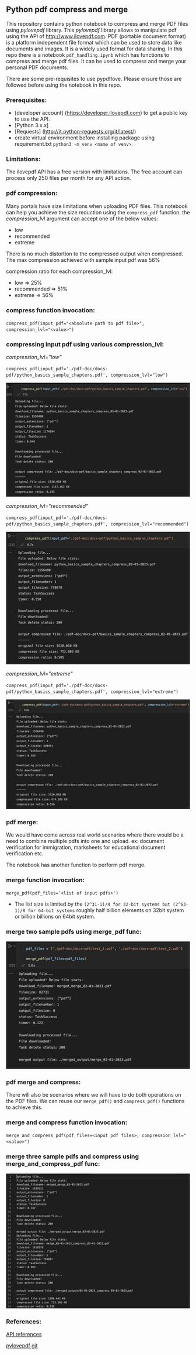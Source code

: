 ## Python pdf compress and merge

This repository contains python notebook to compress and merge PDF files using *pylovepdf* library. This *pylovepdf* library allows to manipulate pdf using the API of http://www.ilovepdf.com. 
PDF (portable document format) is a platform independent file format which can be used to store data like documents and images. It is a widely used format for data sharing. In this repo there is a notebook `pdf_handling.ipynb` which has functions to compress and merge pdf files. It can be used to compress and merge your personal PDF documents.


There are some pre-requisites to use pypdflove. Please ensure those are followed before using the notebook in this repo.

### Prerequisites:
* [developer account] (https://developer.ilovepdf.com) to get a public key to use the API.
* [Python 3.x.x]
* [Requests] (http://it.python-requests.org/it/latest/)
* create virtual environment before installing package using requirement.txt `python3 -m venv <name of venv>`.

### Limitations:

The ilovepdf API has a free version with limitations. The free account can process only 250 files per month for any API action.

### pdf compression:

Many portals have size limitations when uploading PDF files. This notebook can help you achieve the size reduction using the `compress_pdf` function. the *compression_lvl* argument can accept one of the below values:

* low
* recommended
* extreme

There is no much distortion to the compressed output when compressed. The max compression achieved with sample input pdf was 56%

compression ratio for each compression_lvl:
* low => 25%
* recommended => 51%
* extreme => 56%

### compress function invocation:
`compress_pdf(input_pdf="<absolute path to pdf file>", compression_lvl="<value>")`

### compressing input pdf using various compression_lvl:

*compression_lvl="low"*

`compress_pdf(input_pdf='./pdf-doc/docs-pdf/python_basics_sample_chapters.pdf', compression_lvl="low")`

![low compression](screenshots/low_compress_pdf_screenshot.png)

*compression_lvl="recommended"*

`compress_pdf(input_pdf='./pdf-doc/docs-pdf/python_basics_sample_chapters.pdf', compression_lvl="recommended")`

![low compression](screenshots/rec_compress_pdf_screenshot.png)

*compression_lvl="extreme"*

`compress_pdf(input_pdf='./pdf-doc/docs-pdf/python_basics_sample_chapters.pdf', compression_lvl="extreme")`

![low compression](screenshots/ext_compress_pdf_screenshot.png)

### pdf merge:
We would have come across real world scenarios where there would be a need to combine multiple pdfs into one and upload. ex: document verification for immigration, marksheets for educational document verification etc.

The notebook has another function to perform pdf merge. 

### merge function invocation:
`merge_pdf(pdf_files='<list of input pdfs>')`

* The list size is limited by the `(2^31-1)/4 for 32-bit systems but (2^63-1)/8 for 64-bit systems` roughly half billion elements on 32bit system or billion billions on 64bit system.

### merge two sample pdfs using merge_pdf func:

![merge pdfs](screenshots/merge_pdf_screenshot.png)

### pdf merge and compress:
There will also be scenarios where we will have to do both operations on the PDF files. We can reuse our `merge_pdf()` and `compress_pdf()` functions to achieve this.

### merge and compress function invocation:
`merge_and_compress_pdf(pdf_files=<input pdf files>, compression_lvl="<value>")`

### merge three sample pdfs and compress using merge_and_compress_pdf func:

![merge and compress pdfs](screenshots/merge_and_compress_pdfs.png)

### References:

[API references](https://developer.ilovepdf.com/docs/api-reference)

[pylovepdf git](https://github.com/AndyCyberSec/pylovepdf.git)
